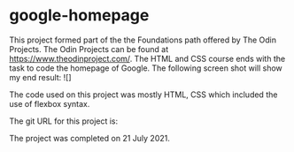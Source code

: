 # google-homepage
This project formed part of the the Foundations path offered by The Odin Projects. 
The Odin Projects can be found at https://www.theodinproject.com/.
The HTML and CSS course ends with the task to code the homepage of Google.
The following screen shot will show my end result:
![]

The code used on this project was mostly HTML, CSS which included the use of flexbox syntax.

The git URL for this project is:

The project was completed on 21 July 2021.
  
